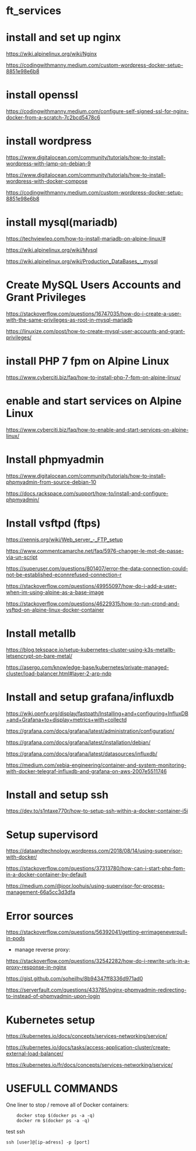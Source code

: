 # ft_services

# install and set up nginx

https://wiki.alpinelinux.org/wiki/Nginx

https://codingwithmanny.medium.com/custom-wordpress-docker-setup-8851e98e6b8

# install openssl

https://codingwithmanny.medium.com/configure-self-signed-ssl-for-nginx-docker-from-a-scratch-7c2bcd5478c6

# install wordpress

https://www.digitalocean.com/community/tutorials/how-to-install-wordpress-with-lamp-on-debian-9

https://www.digitalocean.com/community/tutorials/how-to-install-wordpress-with-docker-compose
    
https://codingwithmanny.medium.com/custom-wordpress-docker-setup-8851e98e6b8

# install mysql(mariadb)

https://techviewleo.com/how-to-install-mariadb-on-alpine-linux/#

https://wiki.alpinelinux.org/wiki/Mysql

https://wiki.alpinelinux.org/wiki/Production_DataBases_:_mysql

# Create MySQL Users Accounts and Grant Privileges
    
https://stackoverflow.com/questions/16747035/how-do-i-create-a-user-with-the-same-privileges-as-root-in-mysql-mariadb

https://linuxize.com/post/how-to-create-mysql-user-accounts-and-grant-privileges/
              
# install PHP 7 fpm on Alpine Linux
    
https://www.cyberciti.biz/faq/how-to-install-php-7-fpm-on-alpine-linux/
    
 
# enable and start services on Alpine Linux

https://www.cyberciti.biz/faq/how-to-enable-and-start-services-on-alpine-linux/
 
# Install phpmyadmin
    
https://www.digitalocean.com/community/tutorials/how-to-install-phpmyadmin-from-source-debian-10
    
https://docs.rackspace.com/support/how-to/install-and-configure-phpmyadmin/
    
# Install vsftpd (ftps)

https://xennis.org/wiki/Web_server_-_FTP_setup

https://www.commentcamarche.net/faq/5976-changer-le-mot-de-passe-via-un-script

https://superuser.com/questions/801407/error-the-data-connection-could-not-be-established-econnrefused-connection-r

https://stackoverflow.com/questions/49955097/how-do-i-add-a-user-when-im-using-alpine-as-a-base-image

https://stackoverflow.com/questions/46229315/how-to-run-crond-and-vsftpd-on-alpine-linux-docker-container

# Install metallb

https://blog.tekspace.io/setup-kubernetes-cluster-using-k3s-metallb-letsencrypt-on-bare-metal/

https://asergo.com/knowledge-base/kubernetes/private-managed-cluster/load-balancer.html#layer-2-arp-ndp

# Install and setup grafana/influxdb

https://wiki.opnfv.org/display/fastpath/Installing+and+configuring+InfluxDB+and+Grafana+to+display+metrics+with+collectd

https://grafana.com/docs/grafana/latest/administration/configuration/

https://grafana.com/docs/grafana/latest/installation/debian/

https://grafana.com/docs/grafana/latest/datasources/influxdb/

https://medium.com/xebia-engineering/container-and-system-monitoring-with-docker-telegraf-influxdb-and-grafana-on-aws-2007e5511746

# Install and setup ssh

https://dev.to/s1ntaxe770r/how-to-setup-ssh-within-a-docker-container-i5i

# Setup supervisord

https://dataandtechnology.wordpress.com/2018/08/14/using-supervisor-with-docker/

https://stackoverflow.com/questions/37313780/how-can-i-start-php-fpm-in-a-docker-container-by-default

https://medium.com/@joor.loohuis/using-supervisor-for-process-management-66a5cc3d3dfa

# Error sources

https://stackoverflow.com/questions/56392041/getting-errimageneverpull-in-pods

* manage reverse proxy:

https://stackoverflow.com/questions/32542282/how-do-i-rewrite-urls-in-a-proxy-response-in-nginx

https://gist.github.com/soheilhy/8b94347ff8336d971ad0

https://serverfault.com/questions/433785/nginx-phpmyadmin-redirecting-to-instead-of-phpmyadmin-upon-login

# Kubernetes setup

https://kubernetes.io/docs/concepts/services-networking/service/

https://kubernetes.io/docs/tasks/access-application-cluster/create-external-load-balancer/

https://kubernetes.io/fr/docs/concepts/services-networking/service/


# USEFULL COMMANDS

One liner to stop / remove all of Docker containers:

        docker stop $(docker ps -a -q)
        docker rm $(docker ps -a -q)
        
test ssh

    ssh [user]@[ip-adress] -p [port]
